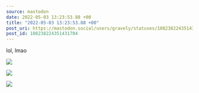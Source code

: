 ```yaml
---
source: mastodon
date: 2022-05-03 13:23:53.88 +00
title: "2022-05-03 13:23:53.88 +00"
post_uri: https://mastodon.social/users/gravely/statuses/108238224351431704
post_id: 108238224351431704
---
```

lol, lmao


![](/images/108238224094269442.jpg)

![](/images/108238224225941672.png)

![](/images/108238224308868656.jpg)

